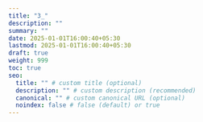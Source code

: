 ```yaml
---
title: "3_"
description: ""
summary: ""
date: 2025-01-01T16:00:40+05:30
lastmod: 2025-01-01T16:00:40+05:30
draft: true
weight: 999
toc: true
seo:
  title: "" # custom title (optional)
  description: "" # custom description (recommended)
  canonical: "" # custom canonical URL (optional)
  noindex: false # false (default) or true
---
```

